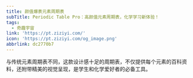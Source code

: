 ```yaml
---
title: 颜值爆表元素周期表
subTitle: Periodic Table Pro：高颜值元素周期表，化学学习新体验！
tags:
  - 奇趣宇宙
link: 'https://pt.ziziyi.com/'
icon: 'https://pt.ziziyi.com/og_image.png'
abbrlink: dc2770b7
---
```


与传统元素周期表不同，这款设计感十足的周期表，不仅提供每个元素的百科资料，还附带精美的视觉呈现，是学生和化学爱好者的必备工具。